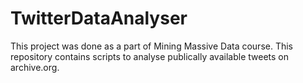# TwitterDataAnalyser
This project was done as a part of Mining Massive Data course. This repository contains scripts to analyse publically available tweets on archive.org.
